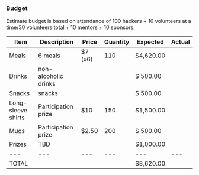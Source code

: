 ### Budget

Estimate budget is based on attendance of 100 hackers + 10 volunteers at a time/30 volunteers total + 10 mentors + 10 sponsors.

|Item               |Description          |Price    |Quantity   |Expected   |Actual   |
|---                |---                  |---      |---        |---        |---      |
|Meals              |6 meals              |$7 (x6)  |110        |$4,620.00  |         |
|Drinks             |non-alcoholic drinks |         |           |$  500.00  |         |
|Snacks             |snacks               |         |           |$  500.00  |         |
|Long-sleeve shirts |Participation prize  |$10      |150        |$1,500.00  |         |
|Mugs               |Participation prize  |$2.50    |200        |$  500.00  |         |
|Prizes             |TBD                  |         |           |$1,000.00  |         |
|---                |---                  |---      |---        |---        |---      |
|TOTAL              |                     |         |           |$8,620.00  |         |
